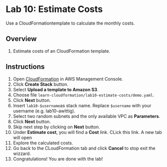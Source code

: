 # Lab 10: Estimate Costs

Use a CloudFormationtemplate to calculate the monthly costs.

## Overview
1. Estimate costs of an CloudFormation template.

## Instructions
1. Open [CloudFormation](https://console.aws.amazon.com/cloudformation) in AWS Management Console.
1. Click **Create Stack** button.
1. Select **Upload a template to Amazon S3**.
1. Choose file ``learn-cloudformation/lab10-estimate-costs/demo.yaml``.
1. Click **Next** button.
1. Insert ``lab10-$username``as stack name. Replace ``$username`` with your username (e.g. lab10-awittig).
1. Select two random subnets and the only available VPC as **Parameters**.
1. Click **Next** button.
1. Skip next step by clicking on **Next** button.
1. Under **Estimate cost**, you will find a **Cost** link. CLick this link. A new tab will open
1. Explore the calculated costs.
1. Go back to the CLoudFormation tab and click **Cancel** to stop exit the wizzard.
1. Congratulations! You are done with the lab!
